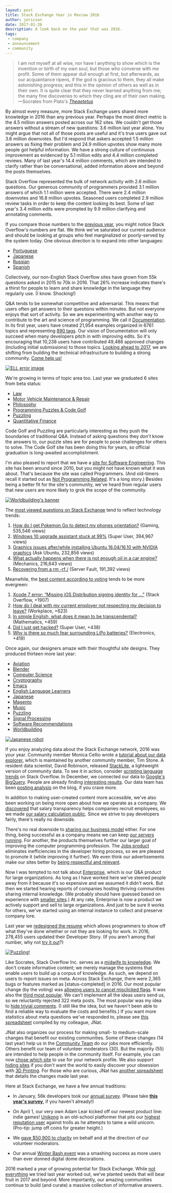 ```yaml
---
layout: post
title: Stack Exchange Year in Review 2016
author: jericson
date: 2017-01-26
description: A look back on the year that was 2016.  
tags: 
 - company 
 - announcement
 - community
---
```


> I am not myself at all wise, nor have I anything to show which is the invention or birth of my own soul, but those who converse with me profit. Some of them appear dull enough at first, but afterwards, as our acquaintance ripens, if the god is gracious to them, they all make astonishing progress; and this in the opinion of others as well as in their own. It is quite clear that they never learned anything from me; the many fine discoveries to which they cling are of their own making.&mdash;Socrates from Plato's [_Theaetetus_](http://www.gutenberg.org/ebooks/1726)


By almost every measure, more Stack Exchange users shared more knowledge in 2016 than any previous year. Perhaps the most direct metric is the 4.5 million answers posted across our 162 sites. We couldn't get those answers without a stream of new questions: 3.6 million last year alone. You might argue that not all of those posts are useful and it's true users gave out 3.6 million downvotes. But I'd respond that askers accepted 1.5 million answers as fixing their problem and 24.9 million upvotes show many more people got helpful information. We have a strong culture of continuous improvement as evidenced by 5.1 million edits and 4.4 million completed reviews. Many of last year's 14.4 million comments, which are intended to clarify rather than be conversational, added information above and beyond the posts themselves.

Stack Overflow represented the bulk of network activity with 2.6 million questions. Our generous community of programmers provided 3.1 million answers of which 1.1 million were accepted. There were 2.4 million downvotes and 16.8 million upvotes. Seasoned users completed 2.9 million review tasks in order to keep the content looking its best. Some of last year's 3.4 million edits were prompted by 9.9 million clarifying and annotating comments. 

If you compare those numbers to the [previous year](http://stackoverflow.blog/2016/01/year-in-review-2015/), you might notice Stack Overflow's numbers are flat. We think we've saturated our current audience and should be looking at groups who feel marginalized or poorly-served by the system today.  One obvious direction is to expand into other languages:

* [Portuguese](http://pt.stackoverflow.com/)
* [Japanese](http://ja.stackoverflow.com/)
* [Russian](http://ru.stackoverflow.com/)
* [Spanish](http://es.stackoverflow.com/)

Collectively, our non-English Stack Overflow sites have grown from 55k questions asked in 2015 to 70k in 2016. That 26% increase indicates there's a thirst for people to learn and share knowledge in the language they regularly use. (I know. Shocking!)

Q&A tends to be somewhat competitive and adversarial. This means that users often get answers to their questions within minutes. But not everyone enjoys that sort of activity. So we are experimenting with another way to contribute to the art and science of programming. We call it [Documentation](http://stackoverflow.blog/2016/07/Introducing-Stack-Overflow-Documentation-Beta/). In its first year, users have created 21,954 examples organized in 6761 topics and representing [890 tags](http://stackoverflow.com/documentation). Our vision of Documentation will only succeed when many developers pitch in with improving edits. So it's encouraging that 10,238 users have contributed 49,486 approved changes (including initial submissions) to those topics. [Looking ahead to 2017](http://meta.stackoverflow.com/questions/339974/the-dawn-of-documentation-a-solstice-update), we are shifting from building the technical infrastructure to building a strong community. [Come help us!](http://stackoverflow.com/tour/documentation)

[![ELL error image](https://i.stack.imgur.com/BAWYg.png)](http://ell.stackexchange.com/error)

We're growing in terms of topic area too. Last year we graduated 6 sites from beta status:

* [Law](http://law.stackexchange.com/)
* [Motor Vehicle Maintenance & Repair](http://mechanics.stackexchange.com/)
* [Philosophy](http://philosophy.stackexchange.com/)
* [Programming Puzzles & Code Golf](http://codegolf.stackexchange.com/)
* [Puzzling](http://puzzling.stackexchange.com/)
* [Quantitative Finance](http://quant.stackexchange.com/)

Code Golf and Puzzling are particularly interesting as they push the boundaries of traditional Q&A. Instead of asking questions they _don't_ know the answers to, our puzzle sites are for people to pose challenges for others to solve. The Code Golf site has been doing this for years, so official graduation is long-awaited accomplishment.

I'm also pleased to report that we have a [site for Software Engineering](http://softwareengineering.stackexchange.com/). This site has been around since 2010, but you might not have known what it was about. That's because the site was called Programmers. (And old-timers recall it started out as [Not Programming Related](http://area51.stackexchange.com/proposals/3352/not-programming-related). It's a long story.) Besides being a better fit for the site's community, we've heard from regular users that new users are more likely to grok the scope of the community.

[![Worldbuilding's banner](https://i.stack.imgur.com/uvisE.png)](http://worldbuilding.stackexchange.com/)

The [most viewed questions on Stack Exchange](http://data.stackexchange.com/stackoverflow/query/613285/top-viewed-questions-by-year?limit=10&year=2016) tend to reflect technology trends:

1. [How do I get Pokemon Go to detect my phones orientation?](http://gaming.stackexchange.com/questions/272904/how-do-i-get-pokemon-go-to-detect-my-phones-orientation) (Gaming, 535,546 views)
2. [Windows 10 upgrade assistant stuck at 99%](http://superuser.com/questions/1087029/windows-10-upgrade-assistant-stuck-at-99) (Super User, 394,967 views)
3. [Graphics issues after/while installing Ubuntu 16.04/16.10 with NVIDIA graphics](http://askubuntu.com/questions/760934/graphics-issues-after-while-installing-ubuntu-16-04-16-10-with-nvidia-graphics) (Ask Ubuntu, 232,856 views)
4. [What actually happens when there is not enough oil in a car engine?](http://mechanics.stackexchange.com/questions/24555/what-actually-happens-when-there-is-not-enough-oil-in-a-car-engine) (Mechanics, 216,643 views)
5. [Recovering from a rm -rf /](http://serverfault.com/questions/769357) (Server Fault, 191,392 views)

Meanwhile, the [best content according to voting](http://data.stackexchange.com/stackoverflow/query/613286/top-answers-by-score-or-the-year?limit=10&year=2016) tends to be more evergreen:

1. [Xcode 7 error: “Missing iOS Distribution signing identity for …”](http://stackoverflow.com/questions/35401483) (Stack Overflow, +1907)
2. [How do I deal with my current employer not respecting my decision to leave?](http://workplace.stackexchange.com/questions/79459) (Workplace, +623)
3. [In simple English, what does it mean to be transcendental?](http://math.stackexchange.com/questions/1686299) (Mathematics, +459)
4. [Did I just get hacked?](http://superuser.com/questions/1034233) (Super User, +438)
5. [Why is there so much fear surrounding LiPo batteries?](http://electronics.stackexchange.com/questions/230155/why-is-there-so-much-fear-surrounding-lipo-batteries/230164#230164) (Electronics, +419)

Once again, our designers amaze with their thoughtful site designs. They produced thirteen more last year:

* [Aviation](http://aviation.stackexchange.com/)
* [Blender](http://blender.stackexchange.com/)
* [Computer Science](http://cs.stackexchange.com/)
* [Cryptography](http://crypto.stackexchange.com/)
* [Emacs](http://emacs.stackexchange.com/)
* [English Language Learners](http://ell.stackexchange.com/)
* [Japanese](http://japanese.stackexchange.com/)
* [Magento](http://magento.stackexchange.com/)
* [Music](http://music.stackexchange.com/)
* [Puzzling](http://puzzling.stackexchange.com/)
* [Signal Processing](http://dsp.stackexchange.com/)
* [Software Recommendations](http://softwarerecs.stackexchange.com/)
* [Worldbuilding](http://worldbuilding.stackexchange.com/)

[![Japanese robot](https://i.stack.imgur.com/8hTwD.png)](http://japanese.stackexchange.com/captcha)

If you enjoy analyzing data about the Stack Exchange network, 2016 was your year. Community member Monica Cellio wrote a [tutorial about our data explorer](http://stackoverflow.blog/2016/06/learn-more-about-your-site-with-the-se-data-explorer-heres-how/), which is maintained by another community member, Tim Stone. A resident data scientist, David Robinson, released [StackLite](http://varianceexplained.org/r/stack-lite/), a lightweight version of community data. To see it in action, consider [scripting language trends](https://dgrtwo.shinyapps.io/so-trends/?tags=perl+python+ruby+powershell+bash) on Stack Overflow. In December, we connected our data to [Google's BigQuery](http://stackoverflow.blog/2016/12/You-Can-Now-Play-With-Stack-Overflow-Data-on-Googles-BigQuery/). People are already finding [interesting results](https://hackernoon.com/which-programming-languages-have-the-happiest-and-angriest-commenters-ebe91b3852ed#.rhvq5so58). Our data team has been [posting analysis](http://stackoverflow.blog/tags/data/) on the blog, if you crave more.

In addition to making user-created content more accessible, we've also been working on being more open about how we operate as a company. We [discovered](http://stackoverflow.blog/2016/07/salary-transparency/) that salary transparency helps companies recruit employees, so we made [our salary calculation public](https://stackoverflow.com/company/salary/calculator). Since we strive to pay developers fairly, there's really no downside.

There's no real downside to [sharing our business model](http://stackoverflow.blog/2016/11/How-We-Make-Money-at-Stack-Overflow-2016-Edition/) either. For one thing, being successful as a company means we can keep [our servers running](http://nickcraver.com/blog/2016/03/29/stack-overflow-the-hardware-2016-edition/). For another, the products themselves further our larger goal of improving the computer programming profession. The [Jobs product](http://stackoverflow.blog/2015/12/Bringing-Jobs-to-Stack-Overflow/) eliminates inefficiencies in the developer hiring process, so we are pleased to promote it (while improving it further).  We even think our advertisements make our sites better by [being respectful and relevant](http://stackoverflow.blog/2016/02/Why-Stack-Overflow-Doesnt-Care-About-Ad-Blockers/).

Now I was tempted to not talk about [Enterprise](https://www.stackoverflowbusiness.com/enterprise), which is our Q&A product for large organizations. As long as I have worked here we've steered people away from it because it's so expensive and we assumed it didn't work. But then we started hearing reports of companies hosting thriving communities sharing internal knowledge. (We probably should have guessed based on experience with [smaller sites](http://meta.stackexchange.com/questions/257614/graduation-site-closure-and-a-clearer-outlook-on-the-health-of-se-sites).) At any rate, Enterprise is now a product we actively support and sell to large organizations. And just to be sure it works for others, we've started using an internal instance to collect and preserve company lore.

Last year we [redesigned the resume](http://stackoverflow.blog/2016/10/Bye-Bye-Bullets-The-Stack-Overflow-Developer-Story-is-the-New-Technical-Resume/) which allows programmers to show off what they've done whether or not they are looking for work. In 2016, 278,455 users updated their Developer Story. (If you aren't among that number, why not [try it out](http://s.tk/story)?)

[![Puzzling!](https://i.stack.imgur.com/VXJN9.png)](http://puzzling.stackexchange.com/captcha)

Like Socrates, Stack Overflow Inc. serves as a [midwife to knowledge](https://plato.stanford.edu/entries/plato-theaetetus/#SumDia). We don't create informative content; we merely manage the systems that enable users to build up a corpus of knowledge. As such, we depend on users to report issues on meta. Across Stack Exchange, there were 2,365 bugs or features marked as \[status-completed\] in 2016. Our most popular change (by the voting) was [allowing users to cancel misclicked flags](http://meta.stackexchange.com/questions/87500/cancel-misclicked-flags). It was also the [third most popular](http://meta.stackoverflow.com/questions/252155/add-ability-to-cancel-flags). We can't implement all the ideas users send us, so we reluctantly rejected 322 meta posts. The most popular was my idea to [hide trivial comments](http://meta.stackexchange.com/questions/204402/hide-trivial-comments). (I still like the idea, but we haven't been able to find a reliable way to evaluate the costs and benefits.) If you want more statistics about meta questions we've responded to, please see [this spreadsheet](https://docs.google.com/spreadsheets/d/1YnkNz9Ug1GZVK_gs7Co-EWyoTzZ-xtjsfxpuqMd6kqk/edit#gid=1037209376) compiled by my colleague, JNat.

JNat also organizes our process for making small- to medium-scale changes that benefit our existing communities. Some of these changes (14 last year) help us in the [Community Team](http://meta.stackexchange.com/questions/99338/who-are-the-community-managers-and-what-do-they-do) do our jobs more efficiently. Others benefit our team of volunteer moderators (30). But the majority (55) are intended to help people in the community itself. For example, you can now [chose which site](http://meta.stackexchange.com/questions/254566/dont-force-sync-with-my-oldest-account-on-my-network-profile) to use for your network profile. We also support [hiding sites](http://meta.stackexchange.com/questions/267121/hiding-sites-from-the-main-stackexchange-com-profile-page) if you don't want the world to easily discover your obsession with [3D Printing](http://3dprinting.stackexchange.com/). For those who are curious, JNat has [another spreadsheet](https://docs.google.com/spreadsheets/d/10iK3AW0H0rN8_wQDKAQxDTyTF9gpC7i6dNZqYHtwAac/edit?usp=sharing) that details the changes made last year.

Here at Stack Exchange, we have a few annual traditions:

* In January, 56k developers took our [annual survey](http://stackoverflow.com/research/developer-survey-2016). (Please take [**this year's survey**](https://www.surveymonkey.co.uk/r/VJ7R7K7), if you haven't already!)

* On April 1, our very own Adam Lear kicked off our newest product line: indie games! [Unikong](https://unikong.github.io/) is an old-school platformer that pits our [highest reputation user](http://stackoverflow.com/users/22656/jon-skeet) against trolls as he attempts to tame a wild unicorn. (Pro-tip: jump off coins for greater height.)

* We [gave $50,900 to charity](http://stackoverflow.blog/2016/12/Stack-Overflow-Gives-Back-2016/) on behalf and at the direction of our volunteer moderators.

* Our annual [Winter Bash event](http://stackoverflow.blog/2017/01/say-farewell-to-winter-bash-2016/) was a smashing success as more users than ever donned digital dome decorations.

2016 marked a year of growing potential for Stack Exchange. While [not everything](http://meta.stackoverflow.com/questions/330427/the-un-shipping-of-teams) we tried last year worked out, we’ve planted seeds that will bear fruit in 2017 and beyond. More importantly, our amazing communities continue to build (and curate) a massive collection of informative answers. 
